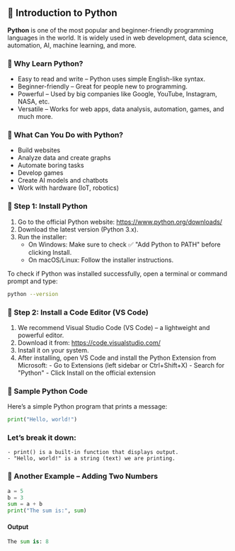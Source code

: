 ## 🐍 Introduction to Python

**Python** is one of the most popular and beginner-friendly programming languages in the world. It is widely used in web development, data science, automation, AI, machine learning, and more.

### 🔹 Why Learn Python?

- Easy to read and write – Python uses simple English-like syntax.
- Beginner-friendly – Great for people new to programming.
- Powerful – Used by big companies like Google, YouTube, Instagram, NASA, etc.
- Versatile – Works for web apps, data analysis, automation, games, and much more.

### 🔹 What Can You Do with Python?

- Build websites  
- Analyze data and create graphs  
- Automate boring tasks  
- Develop games  
- Create AI models and chatbots  
- Work with hardware (IoT, robotics)

### 🔹 Step 1: Install Python

1. Go to the official Python website: https://www.python.org/downloads/
2. Download the latest version (Python 3.x).
3. Run the installer:
   - On Windows: Make sure to check ✅ "Add Python to PATH" before clicking Install.
   - On macOS/Linux: Follow the installer instructions.

To check if Python was installed successfully, open a terminal or command prompt and type:

```bash
python --version
```

### 🔹 Step 2: Install a Code Editor (VS Code)

1. We recommend Visual Studio Code (VS Code) – a lightweight and powerful editor.
2. Download it from: https://code.visualstudio.com/
3. Install it on your system.
4. After installing, open VS Code and install the Python Extension from Microsoft:
        - Go to Extensions (left sidebar or Ctrl+Shift+X)
        - Search for "Python"
        - Click Install on the official extension


### 🔹 Sample Python Code

Here’s a simple Python program that prints a message:

```python
print("Hello, world!")
```

### Let’s break it down:

    - print() is a built-in function that displays output.
    - "Hello, world!" is a string (text) we are printing.

### 🔹 Another Example – Adding Two Numbers

```python
a = 5
b = 3
sum = a + b
print("The sum is:", sum)
```

#### Output

```python
The sum is: 8
```

